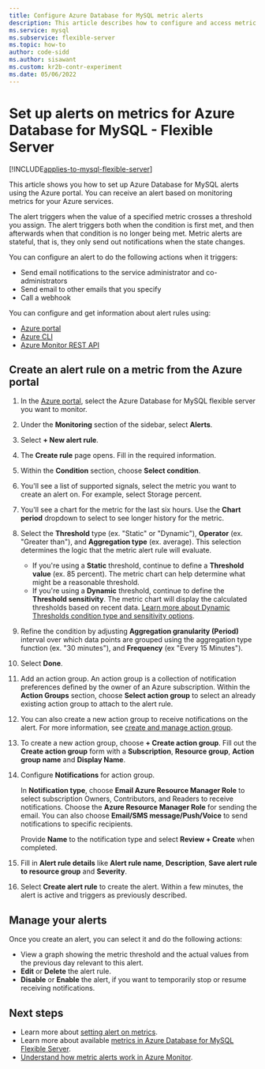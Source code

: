 ```yaml
---
title: Configure Azure Database for MySQL metric alerts
description: This article describes how to configure and access metric alerts for Azure Database for MySQL Flexible Server from the Azure portal.
ms.service: mysql
ms.subservice: flexible-server
ms.topic: how-to
author: code-sidd
ms.author: sisawant
ms.custom: kr2b-contr-experiment
ms.date: 05/06/2022
---
```


# Set up alerts on metrics for Azure Database for MySQL - Flexible Server

[!INCLUDE[applies-to-mysql-flexible-server](../includes/applies-to-mysql-flexible-server.md)]

This article shows you how to set up Azure Database for MySQL alerts using the Azure portal. You can receive an alert based on monitoring metrics for your Azure services.

The alert triggers when the value of a specified metric crosses a threshold you assign. The alert triggers both when the condition is first met, and then afterwards when that condition is no longer being met. Metric alerts are stateful, that is, they only send out notifications when the state changes.

You can configure an alert to do the following actions when it triggers:

* Send email notifications to the service administrator and co-administrators
* Send email to other emails that you specify
* Call a webhook

You can configure and get information about alert rules using:

* [Azure portal](../../azure-monitor/alerts/alerts-metric.md#create-with-azure-portal)
* [Azure CLI](../../azure-monitor/alerts/alerts-metric.md#with-azure-cli)
* [Azure Monitor REST API](/rest/api/monitor/metricalerts)

## Create an alert rule on a metric from the Azure portal

1. In the [Azure portal](https://portal.azure.com/), select the Azure Database for MySQL flexible server you want to monitor.
2. Under the **Monitoring** section of the sidebar, select **Alerts**.
3. Select **+ New alert rule**.
4. The **Create rule** page opens. Fill in the required information.
5. Within the **Condition** section, choose **Select condition**.
6. You'll see a list of supported signals, select the metric you want to create an alert on. For example, select Storage percent.
7. You'll see a chart for the metric for the last six hours. Use the **Chart period** dropdown to select to see longer history for the metric.
8. Select the **Threshold** type (ex. "Static" or "Dynamic"), **Operator** (ex. "Greater than"), and **Aggregation type** (ex. average). This selection determines the logic that the metric alert rule will evaluate.
   * If you're using a **Static** threshold, continue to define a **Threshold value** (ex. 85 percent). The metric chart can help determine what might be a reasonable threshold.
   * If you're using a **Dynamic** threshold, continue to define the **Threshold sensitivity**. The metric chart will display the calculated thresholds based on recent data. [Learn more about Dynamic Thresholds condition type and sensitivity options](../../azure-monitor/alerts/alerts-dynamic-thresholds.md).
9. Refine the condition by adjusting **Aggregation granularity (Period)** interval over which data points are grouped using the aggregation type function (ex. "30 minutes"), and **Frequency** (ex "Every 15 Minutes").
10. Select **Done**.
11. Add an action group. An action group is a collection of notification preferences defined by the owner of an Azure subscription. Within the **Action Groups** section, choose **Select action group** to select an already existing action group to attach to the alert rule.
12. You can also create a new action group to receive notifications on the alert. For more information, see [create and manage action group](../../azure-monitor/alerts/action-groups.md).
13. To create a new action group, choose **+ Create action group**. Fill out the **Create action group** form with a **Subscription**, **Resource group**, **Action group name** and **Display Name**.
14. Configure **Notifications** for action group.

    In **Notification type**, choose **Email Azure Resource Manager Role** to select subscription Owners, Contributors, and Readers to receive notifications. Choose the **Azure Resource Manager Role** for sending the email.
    You can also choose **Email/SMS message/Push/Voice** to send notifications to specific recipients.

    Provide **Name** to the notification type and select **Review + Create** when completed.

15. Fill in **Alert rule details** like **Alert rule name**, **Description**, **Save alert rule to resource group** and **Severity**.

16. Select **Create alert rule** to create the alert.
    Within a few minutes, the alert is active and triggers as previously described.

## Manage your alerts

Once you create an alert, you can select it and do the following actions:

* View a graph showing the metric threshold and the actual values from the previous day relevant to this alert.
* **Edit** or **Delete** the alert rule.
* **Disable** or **Enable** the alert, if you want to temporarily stop or resume receiving notifications.

## Next steps

* Learn more about [setting alert on metrics](../../azure-monitor/alerts/alerts-metric.md).
* Learn more about available [metrics in Azure Database for MySQL Flexible Server](./concepts-monitoring.md).
* [Understand how metric alerts work in Azure Monitor](../../azure-monitor/alerts/alerts-metric-overview.md).
